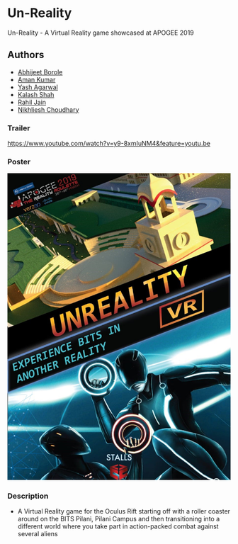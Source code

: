 # Un-Reality
Un-Reality - A Virtual Reality game showcased at APOGEE 2019
## Authors
- [Abhijeet Borole](https://github.com/abhijeetborole)
- [Aman Kumar](https://github.com/askaman)
- [Yash Agarwal](https://github.com/4tex)
- [Kalash Shah](https://github.com/kalashshah11)
- [Rahil Jain](https://gitHub.com/thunderbolt06)
- [Nikhliesh Choudhary](https://github.com/nikcod)


### Trailer
https://www.youtube.com/watch?v=y9-8xmIuNM4&feature=youtu.be

### Poster
<img src="./Assets/Unreality_Poster.jpeg" alt="d"/>

### Description
- A Virtual Reality game for the Oculus Rift starting off with a roller coaster around on the BITS Pilani, Pilani Campus and then transitioning into a different world where you take part in action-packed combat against several aliens
